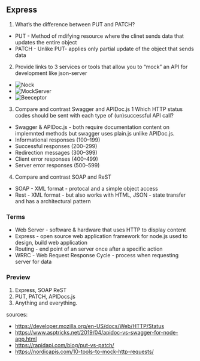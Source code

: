 ## Express
1. What’s the difference between PUT and PATCH?
- PUT - Method of mdifying resource where the clinet sends data that updates the entire object
- PATCH - Unlike PUT- applies only partial update of the object that sends data
2. Provide links to 3 services or tools that allow you to “mock” an API for development like json-server
- ![Nock](https://nordicapis.com/10-tools-to-mock-http-requests/#:~:text=1%20%E2%80%93-,Nock,-Nock%20is%20an)
- ![MockServer](https://nordicapis.com/10-tools-to-mock-http-requests/#:~:text=2%20%E2%80%93-,MockServer,-MockServer%20(and%20its))
- ![Beeceptor](https://nordicapis.com/10-tools-to-mock-http-requests/#:~:text=3%20%E2%80%93-,Beeceptor,-Beeceptor%20is%20a)
3. Compare and contrast Swagger and APIDoc.js 1 Which HTTP status codes should be sent with each type of (un)successful API call?
- Swagger & APIDoc.js - both require documentation content on implemnted methods but swagger uses plain.js unlike APIDoc.js.
-  Informational responses (100–199)
- Successful responses (200–299)
- Redirection messages (300–399)
- Client error responses (400–499)
- Server error responses (500–599)
4. Compare and contrast SOAP and ReST
- SOAP - XML format - protocal and a simple object access 
- Rest - XML format - but also works with HTML, JSON - state transfer and has a architectural pattern
### Terms
- Web Server - software & hardware that uses HTTP to display content
- Express - open source web application framework for node.js used to design, build web application
- Routing - end point of an server once after a specific action
- WRRC - Web Request Response Cycle - process when requesting server for data
### Preview 
1. Express, SOAP ReST
2. PUT, PATCH, APIDocs.js
3. Anything and everything. 

sources: 
- https://developer.mozilla.org/en-US/docs/Web/HTTP/Status
- https://www.asptricks.net/2019/04/apidoc-vs-swagger-for-node-app.html
- https://rapidapi.com/blog/put-vs-patch/
- https://nordicapis.com/10-tools-to-mock-http-requests/

